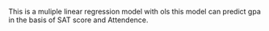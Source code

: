 This is a muliple linear regression model with ols 
this model  can predict gpa in the basis of SAT score and Attendence.
